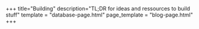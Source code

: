 +++
title="Building"
description="TL;DR for ideas and ressources to build stuff"
template = "database-page.html"
page_template = "blog-page.html"
+++
